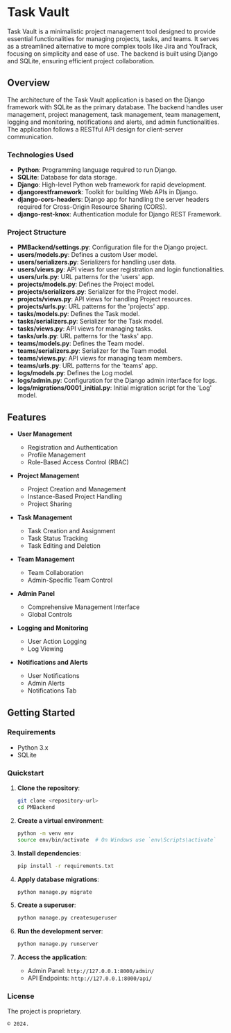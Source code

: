 # Task Vault

Task Vault is a minimalistic project management tool designed to provide essential functionalities for managing projects, tasks, and teams. It serves as a streamlined alternative to more complex tools like Jira and YouTrack, focusing on simplicity and ease of use. The backend is built using Django and SQLite, ensuring efficient project collaboration.

## Overview

The architecture of the Task Vault application is based on the Django framework with SQLite as the primary database. The backend handles user management, project management, task management, team management, logging and monitoring, notifications and alerts, and admin functionalities. The application follows a RESTful API design for client-server communication.

### Technologies Used

- **Python**: Programming language required to run Django.
- **SQLite**: Database for data storage.
- **Django**: High-level Python web framework for rapid development.
- **djangorestframework**: Toolkit for building Web APIs in Django.
- **django-cors-headers**: Django app for handling the server headers required for Cross-Origin Resource Sharing (CORS).
- **django-rest-knox**: Authentication module for Django REST Framework.

### Project Structure

- **PMBackend/settings.py**: Configuration file for the Django project.
- **users/models.py**: Defines a custom User model.
- **users/serializers.py**: Serializers for handling user data.
- **users/views.py**: API views for user registration and login functionalities.
- **users/urls.py**: URL patterns for the 'users' app.
- **projects/models.py**: Defines the Project model.
- **projects/serializers.py**: Serializer for the Project model.
- **projects/views.py**: API views for handling Project resources.
- **projects/urls.py**: URL patterns for the 'projects' app.
- **tasks/models.py**: Defines the Task model.
- **tasks/serializers.py**: Serializer for the Task model.
- **tasks/views.py**: API views for managing tasks.
- **tasks/urls.py**: URL patterns for the 'tasks' app.
- **teams/models.py**: Defines the Team model.
- **teams/serializers.py**: Serializer for the Team model.
- **teams/views.py**: API views for managing team members.
- **teams/urls.py**: URL patterns for the 'teams' app.
- **logs/models.py**: Defines the Log model.
- **logs/admin.py**: Configuration for the Django admin interface for logs.
- **logs/migrations/0001_initial.py**: Initial migration script for the 'Log' model.

## Features

- **User Management**
  - Registration and Authentication
  - Profile Management
  - Role-Based Access Control (RBAC)

- **Project Management**
  - Project Creation and Management
  - Instance-Based Project Handling
  - Project Sharing

- **Task Management**
  - Task Creation and Assignment
  - Task Status Tracking
  - Task Editing and Deletion

- **Team Management**
  - Team Collaboration
  - Admin-Specific Team Control

- **Admin Panel**
  - Comprehensive Management Interface
  - Global Controls

- **Logging and Monitoring**
  - User Action Logging
  - Log Viewing

- **Notifications and Alerts**
  - User Notifications
  - Admin Alerts
  - Notifications Tab

## Getting Started

### Requirements

- Python 3.x
- SQLite

### Quickstart

1. **Clone the repository**:
   ```sh
   git clone <repository-url>
   cd PMBackend
   ```

2. **Create a virtual environment**:
   ```sh
   python -m venv env
   source env/bin/activate  # On Windows use `env\Scripts\activate`
   ```

3. **Install dependencies**:
   ```sh
   pip install -r requirements.txt
   ```

4. **Apply database migrations**:
   ```sh
   python manage.py migrate
   ```

5. **Create a superuser**:
   ```sh
   python manage.py createsuperuser
   ```

6. **Run the development server**:
   ```sh
   python manage.py runserver
   ```

7. **Access the application**:
   - Admin Panel: `http://127.0.0.1:8000/admin/`
   - API Endpoints: `http://127.0.0.1:8000/api/`

### License

The project is proprietary. 

```
© 2024.
```
```
